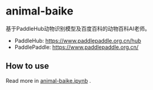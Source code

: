 # animal-baike
基于PaddleHub动物识别模型及百度百科的动物百科AI老师。

- PaddleHub: https://www.paddlepaddle.org.cn/hub
- PaddlePaddle: https://www.paddlepaddle.org.cn/


## How to use
Read more in [animal-baike.ipynb](animal-baike.ipynb) .

